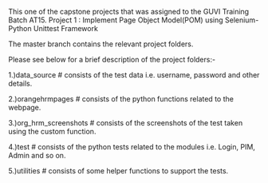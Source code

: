 This one of the capstone projects that was assigned to the GUVI Training Batch AT15.
Project 1 : Implement Page Object Model(POM) using Selenium-Python Unittest Framework

The master branch contains the relevant project folders.

Please see below for a brief description of the project folders:-

1.)data_source # consists of the test data i.e. username, password and other details.

2.)orangehrmpages # consists of the python functions related to the webpage.

3.)org_hrm_screenshots # consists of the screenshots of the test taken using the custom function.

4.)test # consists of the python tests related to the modules i.e. Login, PIM, Admin and so on.

5.)utilities # consists of some helper functions to support the tests.



